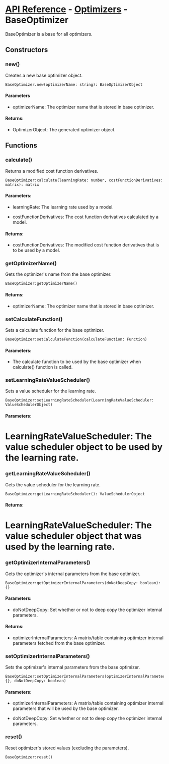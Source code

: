 # [API Reference](../../API.md) - [Optimizers](../Optimizers.md) - BaseOptimizer

BaseOptimizer is a base for all optimizers.

## Constructors

### new()

Creates a new base optimizer object.

```
BaseOptimizer.new(optimizerName: string): BaseOptimizerObject
```

#### Parameters

* optimizerName: The optimizer name that is stored in base optimizer.

#### Returns:

* OptimizerObject: The generated optimizer object.

## Functions

### calculate()

Returns a modified cost function derivatives.

```
BaseOptimizer:calculate(learningRate: number, costFunctionDerivatives: matrix): matrix
```

#### Parameters:

* learningRate: The learning rate used by a model.

* costFunctionDerivatives: The cost function derivatives calculated by a model.

#### Returns:

* costFunctionDerivatives: The modified cost function derivatives that is to be used by a model.

### getOptimizerName()

Gets the optimizer's name from the base optimizer.

```
BaseOptimizer:getOptimizerName()
```

#### Returns:

* optimizerName: The optimizer name that is stored in base optimizer.

### setCalculateFunction()

Sets a calculate function for the base optimizer.

```
BaseOptimizer:setCalculateFunction(calculateFunction: Function)
```

#### Parameters:

* The calculate function to be used by the base optimizer when calculate() function is called.

### setLearningRateValueScheduler()

Sets a value scheduler for the learning rate.

```
BaseOptimizer:setLearningRateScheduler(LearningRateValueScheduler: ValueSchedulerObject)
```

#### Parameters:

# LearningRateValueScheduler: The value scheduler object to be used by the learning rate.

### getLearningRateValueScheduler()

Gets the value scheduler for the learning rate.

```
BaseOptimizer:getLearningRateScheduler(): ValueSchedulerObject
```

#### Returns:

# LearningRateValueScheduler: The value scheduler object that was used by the learning rate.

### getOptimizerInternalParameters()

Gets the optimizer's internal parameters from the base optimizer.

```
BaseOptimizer:getOptimizerInternalParameters(doNotDeepCopy: boolean): {}
```

#### Parameters:

* doNotDeepCopy: Set whether or not to deep copy the optimizer internal parameters.

#### Returns:

* optimizerInternalParameters: A matrix/table containing optimizer internal parameters fetched from the base optimizer.

### setOptimizerInternalParameters()

Sets the optimizer's internal parameters from the base optimizer.

```
BaseOptimizer:setOptimizerInternalParameters(optimizerInternalParameters: {}, doNotDeepCopy: boolean)
```

#### Parameters:

* optimizerInternalParameters: A matrix/table containing optimizer internal parameters that will be used by the base optimizer.

* doNotDeepCopy: Set whether or not to deep copy the optimizer internal parameters.

### reset()

Reset optimizer's stored values (excluding the parameters).

```
BaseOptimizer:reset()
```
